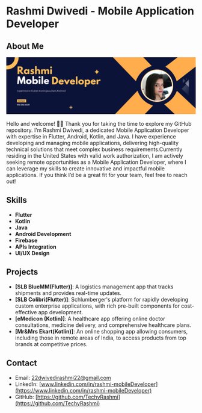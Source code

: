 # Rashmi Dwivedi - Mobile Application Developer

## About Me
<p align="left">
  <img width="1000" alt="MyPicIsaiasCuvula" src="https://github.com/TechyRashmi/TechyRashmi/blob/main/rashmi_profile.png" />
</p>

Hello and welcome! 👋🏾
Thank you for taking the time to explore my GitHub repository.
I’m Rashmi Dwivedi, a dedicated Mobile Application Developer with expertise in Flutter, Android, Kotlin, and Java. I have experience developing and managing mobile applications, delivering high-quality technical solutions that meet complex business requirements.Currently residing in the United States with valid work authorization, I am actively seeking remote opportunities as a Mobile Application Developer, where I can leverage my skills to create innovative and impactful mobile applications.
If you think I’d be a great fit for your team, feel free to reach out!
## Skills
- **Flutter**
- **Kotlin**
- **Java**
- **Android Development**
- **Firebase**
- **APIs Integration**
- **UI/UX Design**

## Projects
- **[SLB BlueMM(Flutter)]**: A logistics management app that tracks shipments and provides real-time updates.
- **[SLB Colibri(Flutter)]**: Schlumberger's platform for rapidly developing custom enterprise applications, with rich pre-built components for cost-effective app development.
- **[eMedicon (Kotlin)]**: A healthcare app offering online doctor consultations, medicine delivery, and comprehensive healthcare plans.
- **[Mr&Mrs Ekart(Kotlin)]**: An online shopping app allowing consumers, including those in remote areas of India, to access products from top brands at competitive prices.
  

## Contact
- Email: [22dwivedirashmi22@gmail.com](mailto:22dwivedirashmi22@gmail.com)
- LinkedIn: [www.linkedin.com/in/rashmi-mobileDeveloper](https://www.linkedin.com/in/rashmi-mobileDeveloper)
- GitHub: [https://github.com/TechyRashmi](https://github.com/TechyRashmi)
